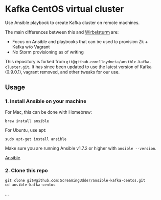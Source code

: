 # Kafka CentOS virtual cluster

Use Ansible playbook to create Kafka cluster on remote machines.

The main differences between this and [Wirbelsturm](https://github.com/miguno/wirbelsturm) are:

- Focus on Ansible and playbooks that can be used to provision Zk + Kafka w/o Vagrant
- No Storm provisioning as of writing

This repository is forked from `git@github.com:lloydmeta/ansible-kafka-cluster.git`. It has since been updated to use the latest version of Kafka (0.9.0.1), vagrant removed, and other tweaks for our use.

## Usage

### 1. Install Ansible on your machine

For Mac, this can be done with Homebrew:
```
brew install ansible
```

For Ubuntu, use apt:
```
sudo apt-get install ansible
```

Make sure you are running Ansible v1.7.2 or higher with `ansible --version`.

[Ansible](http://docs.ansible.com/intro_installation.html).

### 2. Clone this repo

```
git clone git@github.com:ScreamingUdder/ansible-kafka-centos.git
cd ansible-kafka-centos
```
...
